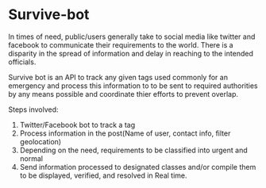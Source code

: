 # Survive-bot
In times of need, public/users generally take to social media like twitter and facebook to communicate their requirements to the world. There is a disparity in the spread of information and delay in reaching to the intended officials.

Survive bot is an API to track any given tags used commonly for an emergency and process this information to to be sent to required authorities by any means possible and coordinate thier efforts to prevent overlap.

Steps involved:

1. Twitter/Facebook bot to track a tag
2. Process information in the post(Name of user, contact info, filter geolocation)
3. Depending on the need, requirements to be classified into urgent and normal
4. Send information processed to designated classes and/or compile them to be displayed, verified, and resolved in Real time.

